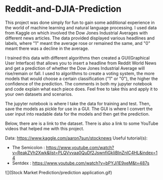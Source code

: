 # Reddit-and-DJIA-Prediction
This project was done simply for fun to gain some additional experience in the world of machine learning and natural language processing. I used data from Kaggle on which involved the Dow Jones Industrial Averages with different news articles. The data provided displayed various headlines and labels, where "1" meant the average rose or remained the same, and "0" meant there was a decline in the average.

I trained this data with different algorithms then created a GUI(Graphical User Interface) that allows you to insert a headline from Reddit World News and get a prediction of whether the Dow Jones Industrial Average will rise/remain or fall. I used to algorithms to create a voting system, the more models that would choose a certain classification ("1" or "0"), the higher the confidence of the prediction. The comments in both my jupyter notebook and code explain what each piece does. Feel free to take this and apply it to your own datasets and scenarios.

The jupyter notebook is where I take the data for training and test. Then, save the models as pickle for use in a GUI. The GUI is where I convert the user input into readable data for the models and then get the prediction.

Below, there are is a link to the dataset. There is also a link to some YouTube videos that helped me with this project.

Data: https://www.kaggle.com/aaron7sun/stocknews
Useful tutorial(s): 
- The Semicolon : https://www.youtube.com/watch?v=ReakZVh2Xwk&list=PLQVvvaa0QuDf2JswnfiGkliBInZnIC4HL&index=14 
- Sentdex : https://www.youtube.com/watch?v=bPYJi1E9xeM&t=487s

![](Stock Market Prediction/prediction application.gif)
